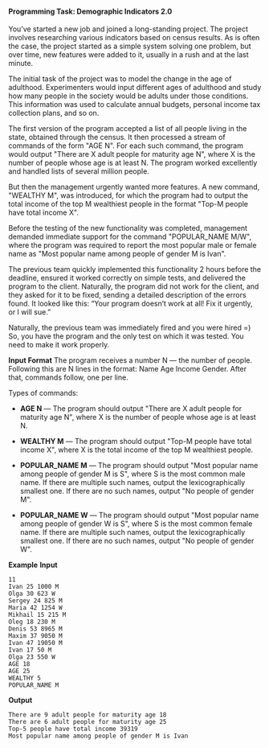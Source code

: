 
#### Programming Task: Demographic Indicators 2.0

You’ve started a new job and joined a long-standing project. The project involves researching various indicators based on census results. As is often the case, the project started as a simple system solving one problem, but over time, new features were added to it, usually in a rush and at the last minute.

The initial task of the project was to model the change in the age of adulthood. Experimenters would input different ages of adulthood and study how many people in the society would be adults under those conditions. This information was used to calculate annual budgets, personal income tax collection plans, and so on.

The first version of the program accepted a list of all people living in the state, obtained through the census. It then processed a stream of commands of the form "AGE N". For each such command, the program would output "There are X adult people for maturity age N", where X is the number of people whose age is at least N. The program worked excellently and handled lists of several million people.

But then the management urgently wanted more features. A new command, "WEALTHY M", was introduced, for which the program had to output the total income of the top M wealthiest people in the format "Top-M people have total income X".

Before the testing of the new functionality was completed, management demanded immediate support for the command "POPULAR_NAME M/W", where the program was required to report the most popular male or female name as "Most popular name among people of gender M is Ivan".

The previous team quickly implemented this functionality 2 hours before the deadline, ensured it worked correctly on simple tests, and delivered the program to the client. Naturally, the program did not work for the client, and they asked for it to be fixed, sending a detailed description of the errors found. It looked like this: “Your program doesn’t work at all! Fix it urgently, or I will sue.”

Naturally, the previous team was immediately fired and you were hired =) So, you have the program and the only test on which it was tested. You need to make it work properly.

**Input Format**
The program receives a number N — the number of people. Following this are N lines in the format: Name Age Income Gender. After that, commands follow, one per line.

Types of commands:

- **AGE N** — The program should output "There are X adult people for maturity age N", where X is the number of people whose age is at least N.

- **WEALTHY M** — The program should output "Top-M people have total income X", where X is the total income of the top M wealthiest people.

- **POPULAR_NAME M** — The program should output "Most popular name among people of gender M is S", where S is the most common male name. If there are multiple such names, output the lexicographically smallest one. If there are no such names, output "No people of gender M".

- **POPULAR_NAME W** — The program should output "Most popular name among people of gender W is S", where S is the most common female name. If there are multiple such names, output the lexicographically smallest one. If there are no such names, output "No people of gender W".

**Example**
**Input**

```
11
Ivan 25 1000 M
Olga 30 623 W
Sergey 24 825 M
Maria 42 1254 W
Mikhail 15 215 M
Oleg 18 230 M
Denis 53 8965 M
Maxim 37 9050 M
Ivan 47 19050 M
Ivan 17 50 M
Olga 23 550 W
AGE 18
AGE 25
WEALTHY 5
POPULAR_NAME M
```

**Output**

```
There are 9 adult people for maturity age 18
There are 6 adult people for maturity age 25
Top-5 people have total income 39319
Most popular name among people of gender M is Ivan
```